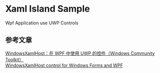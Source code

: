 # Xaml Island Sample  
Wpf Application use UWP Controls  
## 参考文章  
[WindowsXamlHost：在 WPF 中使用 UWP 的控件（Windows Community Toolkit）](https://blog.csdn.net/WPwalter/article/details/84585431)  
[WindowsXamlHost control for Windows Forms and WPF](https://docs.microsoft.com/en-us/windows/communitytoolkit/controls/wpf-winforms/windowsxamlhost)  
